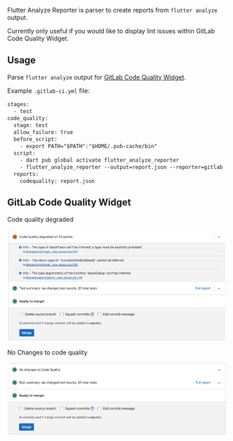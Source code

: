 Flutter Analyze Reporter is parser to create reports from `flutter analyze` output. 

Currently only useful if you would like to display lint issues within GitLab Code Quality Widget.

## Usage

Parse `flutter analyze` output for [GitLab Code Quality Widget](https://docs.gitlab.com/ee/ci/testing/code_quality.html).

Example `.gitlab-ci.yml` file:
```
stages:
  - test
code_quality:
  stage: test
  allow_failure: true
  before_script:
    - export PATH="$PATH":"$HOME/.pub-cache/bin"
  script:
    - dart pub global activate flutter_analyze_reporter
    - flutter_analyze_reporter --output=report.json --reporter=gitlab
  reports:
    codequality: report.json
```
## GitLab Code Quality Widget 

Code quality degraded

![GitLab Merge Request Code Quality Widget](https://raw.githubusercontent.com/andnexus/flutter_analyze_reporter/main/assets/code_quality_degraded.png "GitLab Merge Request Code Quality Widget")

No Changes to code quality

![GitLab Merge Request Code Quality Widget](https://raw.githubusercontent.com/andnexus/flutter_analyze_reporter/main/assets/no_changes_to_code_quality.png "GitLab Merge Request Code Quality Widget")
